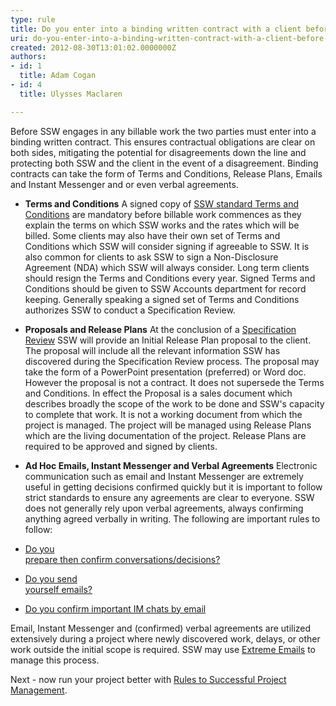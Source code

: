 ```yaml
---
type: rule
title: Do you enter into a binding written contract with a client before doing any billable work?
uri: do-you-enter-into-a-binding-written-contract-with-a-client-before-doing-any-billable-work
created: 2012-08-30T13:01:02.0000000Z
authors:
- id: 1
  title: Adam Cogan
- id: 4
  title: Ulysses Maclaren

---
```


 
Before SSW engages in any billable work the two parties must enter into a binding                     written contract. This ensures contractual obligations are clear on both sides,                     mitigating the potential for disagreements down the line and protecting both SSW                     and the client in the event of a disagreement. Binding contracts can take the form                     of Terms and Conditions, Release Plans, Emails and Instant Messenger and or even verbal                     agreements.
 
- **Terms and Conditions**    A signed copy of [SSW standard Terms and Conditions](http&#58;//www.ssw.com.au/SSW/Standards/Forms/ConsultingOrderTermsConditions.aspx) are mandatory before billable work commences                         as they explain the terms on which SSW works and the rates which will be billed.                         Some clients may also have their own set of Terms and Conditions which SSW will                         consider signing if agreeable to SSW. It is also common for clients to ask SSW to                         sign a Non-Disclosure Agreement (NDA) which SSW will always consider.
    Long term clients should resign the Terms and Conditions every year. Signed Terms                         and Conditions should be given to SSW Accounts department for record keeping.
    Generally speaking a signed set of Terms and Conditions authorizes SSW to conduct                         a Specification Review.
- **Proposals and Release Plans**    At the conclusion of a [Specification Review](http&#58;//sharepoint.ssw.com.au/Standards/Management/RulesToBetterProjectManagement/Pages/SpecificationReview.aspx) SSW will provide an Initial Release                         Plan proposal to the client. The proposal will include all the relevant information                         SSW has discovered during the Specification Review process. The proposal may take                         the form of a PowerPoint presentation (preferred) or Word doc.
    However the proposal is not a contract. It does not supersede the Terms and Conditions. In effect                          the Proposal is a sales document which describes broadly the scope of the work to be done and SSW's                         capacity to complete that work. It is not a working document from which the project is managed.                          The project will be managed using Release Plans which are the living documentation of the project.                         Release Plans are required to be approved and signed by clients.
- **Ad Hoc Emails, Instant Messenger and Verbal Agreements**    Electronic communication such as email and Instant Messenger are extremely useful                         in getting decisions confirmed quickly but it is important to follow strict standards                         to ensure any agreements are clear to everyone. SSW does not generally rely upon                         verbal agreements, always confirming anything agreed verbally in writing. The following                         are important rules to follow:


- [Do you<br>                    prepare then confirm conversations/decisions?](/Communication/RulesToBetterEmail/Pages/PrepareAndConfirm.aspx)
- [Do you send<br>                    yourself emails?](/Communication/RulesToBetterEmail/Pages/EmailToMyself.aspx)
- [Do you confirm important IM chats by email](http&#58;//www.ssw.com.au/ssw/Standards/Rules/RulestoBetterInstantMessenger.aspx#ImportantChatsEmail)


Email, Instant Messenger and (confirmed) verbal agreements are utilized extensively                 during a project where newly discovered work, delays, or other work outside the                 initial scope is required. SSW may use [Extreme Emails](http&#58;//www.ssw.com.au/SSW/ExtremeEmails)                 to manage this process.

Next - now run your project better with [Rules to Successful Project Management](http&#58;//www.ssw.com.au/SSW/Standards/Rules/RulestoBetterProjectManagement.aspx).

